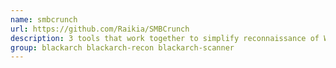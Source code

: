 ```yaml
---
name: smbcrunch
url: https://github.com/Raikia/SMBCrunch
description: 3 tools that work together to simplify reconnaissance of Windows File Shares.
group: blackarch blackarch-recon blackarch-scanner
---
```

